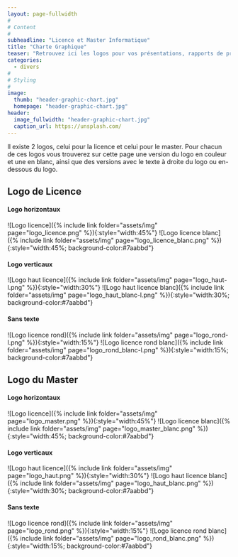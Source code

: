 ```yaml
---
layout: page-fullwidth
#
# Content
#
subheadline: "Licence et Master Informatique"
title: "Charte Graphique"
teaser: "Retrouvez ici les logos pour vos présentations, rapports de projet et stage." 
categories:
  - divers
#
# Styling
#
image:
  thumb: "header-graphic-chart.jpg"
  homepage: "header-graphic-chart.jpg"
header:
  image_fullwidth: "header-graphic-chart.jpg"
  caption_url: https://unsplash.com/
---
```


Il existe 2 logos, celui pour la licence et celui pour le master. Pour chacun de ces logos vous trouverez sur cette page une version du logo en couleur et une en blanc, ainsi que des versions avec le texte à droite du logo ou en-dessous du logo.

##  Logo de Licence

####  Logo horizontaux

![Logo licence]({% include link folder="assets/img" page="logo_licence.png" %}){:style="width:45%"}
![Logo licence blanc]({% include link folder="assets/img" page="logo_licence_blanc.png" %}){:style="width:45%; background-color:#7aabbd"}

####  Logo verticaux

![Logo haut licence]({% include link folder="assets/img" page="logo_haut-l.png" %}){:style="width:30%"}
![Logo haut licence blanc]({% include link folder="assets/img" page="logo_haut_blanc-l.png" %}){:style="width:30%; background-color:#7aabbd"}

####  Sans texte

![Logo licence rond]({% include link folder="assets/img" page="logo_rond-l.png" %}){:style="width:15%"}
![Logo licence rond blanc]({% include link folder="assets/img" page="logo_rond_blanc-l.png" %}){:style="width:15%; background-color:#7aabbd"}

##  Logo du Master

####  Logo horizontaux

![Logo licence]({% include link folder="assets/img" page="logo_master.png" %}){:style="width:45%"}
![Logo licence blanc]({% include link folder="assets/img" page="logo_master_blanc.png" %}){:style="width:45%; background-color:#7aabbd"}

####  Logo verticaux

![Logo haut licence]({% include link folder="assets/img" page="logo_haut.png" %}){:style="width:30%"}
![Logo haut licence blanc]({% include link folder="assets/img" page="logo_haut_blanc.png" %}){:style="width:30%; background-color:#7aabbd"}

####  Sans texte

![Logo licence rond]({% include link folder="assets/img" page="logo_rond.png" %}){:style="width:15%"}
![Logo licence rond blanc]({% include link folder="assets/img" page="logo_rond_blanc.png" %}){:style="width:15%; background-color:#7aabbd"}
